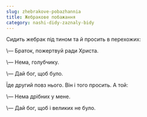 ```yaml
---
slug: zhebrakove-pobazhannia
title: Жебракове побажання
category: nashi-didy-zaznaly-bidy
---
```

Сидить жебрак під тином та й просить в перехожих:

\— Браток, пожертвуй ради Христа.

\— Нема, голубчику.

\— Дай бог, щоб було.

Їде другий повз нього. Він і того просить. А той:

\— Нема дрібних у мене.

\— Дай бог, щоб і великих не було.
